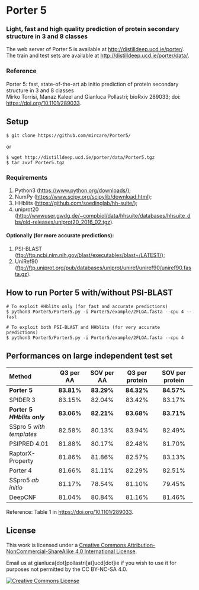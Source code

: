 # Porter 5 
### Light, fast and high quality prediction of protein secondary structure in 3 and 8 classes

The web server of Porter 5 is available at http://distilldeep.ucd.ie/porter/.  
The train and test sets are available at http://distilldeep.ucd.ie/porter/data/.


### Reference
Porter 5: fast, state-of-the-art ab initio prediction of protein secondary structure in 3 and 8 classes<br>
Mirko Torrisi, Manaz Kaleel and Gianluca Pollastri; bioRxiv 289033; doi: https://doi.org/10.1101/289033.


## Setup
```
$ git clone https://github.com/mircare/Porter5/
```
or
```
$ wget http://distilldeep.ucd.ie/porter/data/Porter5.tgz
$ tar zxvf Porter5.tgz
```

### Requirements
1. Python3 (https://www.python.org/downloads/);
1. NumPy (https://www.scipy.org/scipylib/download.html);
1. HHblits (https://github.com/soedinglab/hh-suite/);
1. uniprot20 (http://wwwuser.gwdg.de/~compbiol/data/hhsuite/databases/hhsuite_dbs/old-releases/uniprot20_2016_02.tgz).

#### Optionally (for more accurate predictions):
1. PSI-BLAST (ftp://ftp.ncbi.nlm.nih.gov/blast/executables/blast+/LATEST/); 
1. UniRef90 (ftp://ftp.uniprot.org/pub/databases/uniprot/uniref/uniref90/uniref90.fasta.gz).


## How to run Porter 5 with/without PSI-BLAST
```
# To exploit HHblits only (for fast and accurate predictions)
$ python3 Porter5/Porter5.py -i Porter5/example/2FLGA.fasta --cpu 4 --fast

# To exploit both PSI-BLAST and HHblits (for very accurate predictions)
$ python3 Porter5/Porter5.py -i Porter5/example/2FLGA.fasta --cpu 4
```

## Performances on large independent test set
| Method | Q3 per AA | SOV per AA | Q3 per protein | SOV per protein |
| :--- | :---: | :---: | :---: | :---: |
| **Porter 5** | **83.81%** | **83.29%** | **84.32%** | **84.57%** |
| SPIDER 3 | 83.15% | 82.04% | 83.42% | 83.17% |
| **Porter 5 *HHblits only*** | **83.06%** | **82.21%** | **83.68%** | **83.71%** |
| SSpro 5 *with templates* | 82.58% | 80.13% | 83.94% | 82.49% |
| PSIPRED 4.01 | 81.88% | 80.17% | 82.48% | 81.70% |
| RaptorX-Property | 81.86% | 81.86% | 82.57% | 83.13% |
| Porter 4 | 81.66% | 81.11% | 82.29% | 82.51% | 
| SSpro5 *ab initio* | 81.17% | 78.54% | 81.10% | 79.45% |
| DeepCNF | 81.04% | 80.84% | 81.16% | 81.46% |

Reference: Table 1 in https://doi.org/10.1101/289033.

## License
This work is licensed under a <a rel="license" href="http://creativecommons.org/licenses/by-nc-sa/4.0/">Creative Commons Attribution-NonCommercial-ShareAlike 4.0 International License</a>.

Email us at gianluca[dot]pollastri[at]ucd[dot]ie if you wish to use it for purposes not permitted by the CC BY-NC-SA 4.0.

<a rel="license" href="http://creativecommons.org/licenses/by-nc-sa/4.0/"><img alt="Creative Commons License" style="border-width:0" src="https://i.creativecommons.org/l/by-nc-sa/4.0/88x31.png" /></a>
